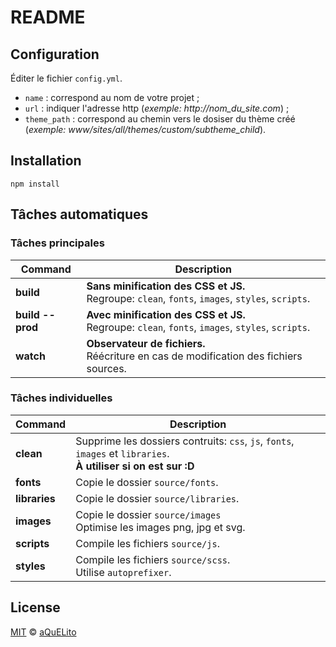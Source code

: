 
# README

## Configuration

Éditer le fichier `config.yml`.

* `name` : correspond au nom de votre projet ;
* `url` : indiquer l'adresse http (_exemple: http://nom_du_site.com_) ;
* `theme_path` : correspond au chemin vers le dosiser du thème créé (_exemple: www/sites/all/themes/custom/subtheme_child_).

## Installation

`npm install`

## Tâches automatiques

### Tâches principales

| Command | Description
|---------|------------
| **build** | **Sans minification des CSS et JS.**<br/>Regroupe: `clean`, `fonts`, `images`, `styles`, `scripts`.
| **build \--prod** | **Avec minification des CSS et JS.**<br/>Regroupe: `clean`, `fonts`, `images`, `styles`, `scripts`.
| **watch** | **Observateur de fichiers.**<br/>Réécriture en cas de modification des fichiers sources.

### Tâches individuelles

| Command | Description
|---------|------------
| **clean** | Supprime les dossiers contruits: `css`, `js`, `fonts`, `images` et `libraries`.<br/>**À utiliser si on est sur :D**
| **fonts** | Copie le dossier `source/fonts`.
| **libraries** | Copie le dossier `source/libraries`.
| **images** | Copie le dossier `source/images`<br/>Optimise les images png, jpg et svg.
| **scripts** | Compile les fichiers `source/js`.
| **styles** | Compile les fichiers `source/scss`.<br/>Utilise `autoprefixer`.

## License

[MIT](./LICENSE) &copy; [aQuELito](https://aquelito.fr/)
